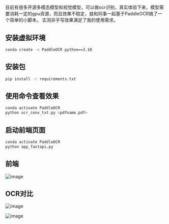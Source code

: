 # 
目前有很多开源多模态模型和视觉模型，可以做ocr识别，真实体验下来，模型需要消耗一定的gpu资源，而且效果不稳定，就和同事一起基于PaddleOCR搞了一个简单的小脚本。
实测非手写效果满足了我的使用需求。
## 安装虚拟环境
```bash
conda create -n PaddleOCR python==3.10
```
## 安装包
```bash
pip install -r requirements.txt
```
## 使用命令查看效果
```bash
conda activate PaddleOCR
python ocr_conv_txt.py <pdfname.pdf>
```
## 启动前端页面
```bash
conda activate PaddleOCR
python app_fastapi.py
```
## 前端
![image](https://github.com/user-attachments/assets/098b2b6e-30b2-43c7-b3f4-72cdd397dddf)

## OCR对比
![image](https://github.com/user-attachments/assets/21e171ec-8340-41f3-bc44-dce328e4ff91)

![image](https://github.com/user-attachments/assets/3fadeb8b-b81f-4bef-9278-0c0fa64cf62a)
